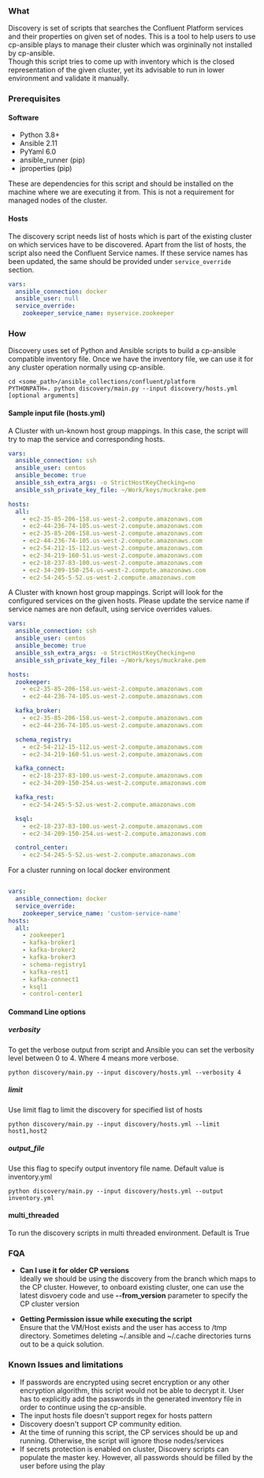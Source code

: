 ### What
Discovery is set of scripts that searches the Confluent Platform services and their properties on given set of nodes. This is a tool to help users to use cp-ansible plays to manage their cluster which was orgininally not installed by cp-ansible.  
Though this script tries to come up with inventory which is the closed representation of the given cluster, yet its advisable to run in lower environment and validate it manually.

### Prerequisites
#### Software
- Python 3.8+  
- Ansible 2.11  
- PyYaml 6.0  
- ansible_runner (pip)
- jproperties (pip)

These are dependencies for this script and should be installed on the machine where we are executing it from. This is not a requirement for managed nodes of the cluster.
#### Hosts
The discovery script needs list of hosts which is part of the existing cluster on which services have to be discovered. Apart from the list of hosts, the script also need the Confluent Service names. If these service names has been updated, the same should be provided under `service_override` section.

```yaml
vars:
  ansible_connection: docker
  ansible_user: null
  service_override:
    zookeeper_service_name: myservice.zookeeper
```

### How
Discovery uses set of Python and Ansible scripts to build a cp-ansible compatible inventory file. Once we have the inventory file, we can use it for any cluster operation normally using cp-ansible.

```shell
cd <some_path>/ansible_collections/confluent/platform
PYTHONPATH=. python discovery/main.py --input discovery/hosts.yml [optional arguments] 
```
#### Sample input file (hosts.yml)
A Cluster with un-known host group mappings. In this case, the script will try to map the service and corresponding hosts.
```yaml
vars:
  ansible_connection: ssh
  ansible_user: centos
  ansible_become: true
  ansible_ssh_extra_args: -o StrictHostKeyChecking=no
  ansible_ssh_private_key_file: ~/Work/keys/muckrake.pem

hosts:
  all:
    - ec2-35-85-206-158.us-west-2.compute.amazonaws.com
    - ec2-44-236-74-105.us-west-2.compute.amazonaws.com
    - ec2-35-85-206-158.us-west-2.compute.amazonaws.com
    - ec2-44-236-74-105.us-west-2.compute.amazonaws.com
    - ec2-54-212-15-112.us-west-2.compute.amazonaws.com
    - ec2-34-219-160-51.us-west-2.compute.amazonaws.com
    - ec2-18-237-83-100.us-west-2.compute.amazonaws.com
    - ec2-34-209-150-254.us-west-2.compute.amazonaws.com
    - ec2-54-245-5-52.us-west-2.compute.amazonaws.com

```
A Cluster with known host group mappings. Script will look for the configured services on the given hosts. Please update the service name if service names are non default, using service overrides values. 
```yaml
vars:
  ansible_connection: ssh
  ansible_user: centos
  ansible_become: true
  ansible_ssh_extra_args: -o StrictHostKeyChecking=no
  ansible_ssh_private_key_file: ~/Work/keys/muckrake.pem

hosts:
  zookeeper:
    - ec2-35-85-206-158.us-west-2.compute.amazonaws.com
    - ec2-44-236-74-105.us-west-2.compute.amazonaws.com

  kafka_broker:
    - ec2-35-85-206-158.us-west-2.compute.amazonaws.com
    - ec2-44-236-74-105.us-west-2.compute.amazonaws.com

  schema_registry:
    - ec2-54-212-15-112.us-west-2.compute.amazonaws.com
    - ec2-34-219-160-51.us-west-2.compute.amazonaws.com

  kafka_connect:
    - ec2-18-237-83-100.us-west-2.compute.amazonaws.com
    - ec2-34-209-150-254.us-west-2.compute.amazonaws.com

  kafka_rest:
    - ec2-54-245-5-52.us-west-2.compute.amazonaws.com

  ksql:
    - ec2-18-237-83-100.us-west-2.compute.amazonaws.com
    - ec2-34-209-150-254.us-west-2.compute.amazonaws.com

  control_center:
    - ec2-54-245-5-52.us-west-2.compute.amazonaws.com

```
For a cluster running on local docker environment 
```yaml

vars:
  ansible_connection: docker
  service_override:
    zookeeper_service_name: 'custom-service-name'
hosts:
  all:
    - zookeeper1
    - kafka-broker1
    - kafka-broker2
    - kafka-broker3
    - schema-registry1
    - kafka-rest1
    - kafka-connect1
    - ksql1
    - control-center1

```

#### Command Line options
##### verbosity
To get the verbose output from script and Ansible you can set the verbosity level between 0 to 4. Where 4 means more verbose.
```shell
python discovery/main.py --input discovery/hosts.yml --verbosity 4
```
##### limit
Use limit flag to limit the discovery for specified list of hosts
```shell
python discovery/main.py --input discovery/hosts.yml --limit host1,host2
```
##### output_file
Use this flag to specify output inventory file name. Default value is inventory.yml
```shell
python discovery/main.py --input discovery/hosts.yml --output inventory.yml
```
#### multi_threaded
To run the discovery scripts in multi threaded environment. Default is True


### FQA
* **Can I use it for older CP versions**  
Ideally we should be using the discovery from the branch which maps to the CP cluster. However, to onboard existing cluster, one can use the latest disvoery code and use **--from_version** parameter to specify the CP cluster version


* **Getting Permission issue while executing the script**  
Ensure that the VM/Host exists and the user has access to /tmp directory. Sometimes deleting ~/.ansible and ~/.cache directories turns out to be a quick solution.

### Known Issues and limitations
* If passwords are encrypted using secret encryption or any other encryption algorithm, this script would not be able to decrypt it. User has to explicitly add the passwords in the generated inventory file in order to continue using the cp-ansible.
* The input hosts file doesn't support regex for hosts pattern
* Discovery doesn't support CP community edition.
* At the time of running this script, the CP services should be up and running. Otherwise, the script will ignore those nodes/services
* If secrets protection is enabled on cluster, Discovery scripts can populate the master key. However, all passwords should be filled by the user before using the play
